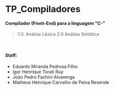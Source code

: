 # TP_Compiladores 
#### Compilador (Front-End) para a linguagem "C-"

>1.0. Análise Léxica
>2.0 Análise Sintática
<br>

#### Staff: 
* Eduardo Miranda Pedrosa Filho
* Igor Henrique Torati Ruy
* João Pedro Fachini Alvarenga
* Matheus Henrique Carvalho de Paiva Resende
